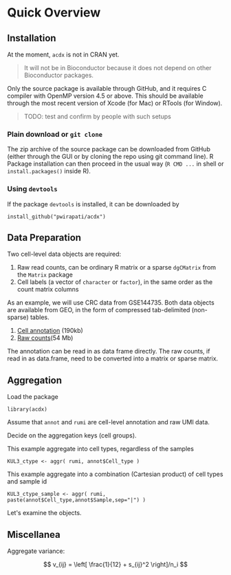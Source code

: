 # Quick Overview

## Installation

At the moment, `acdx` is not in CRAN yet. 

> It will not be in Bioconductor because it does not depend on other Bioconductor packages.

Only the source package is available through GitHub, and it requires C compiler with OpenMP version 4.5 or above.
This should be available through the most recent version of Xcode (for Mac) or RTools (for Window).

> TODO: test and confirm by people with such setups

### Plain download or `git clone`

The zip archive of the source package can be downloaded from GitHub (either through the GUI or
by cloning the repo using git command line). R Package installation can then proceed
in the usual way (`R CMD ...` in shell or `install.packages()` inside R).

### Using `devtools`

If the package `devtools` is installed, it can be downloaded by

```
install_github("pwirapati/acdx")
```

## Data Preparation

Two cell-level data objects are required:

1. Raw read counts, can be ordinary R matrix or a sparse `dgCMatrix` from the `Matrix` package
2. Cell labels (a vector of `character` or `factor`), in the same order as the count matrix columns

As an example, we will use CRC data from GSE144735. Both data objects are available from GEO, in
the form of compressed tab-delimited (non-sparse) tables.

1. [Cell annotation](https://www.ncbi.nlm.nih.gov/geo/download/?acc=GSE144735&format=file&file=GSE144735%5Fprocessed%5FKUL3%5FCRC%5F10X%5Fannotation%2Etxt%2Egz) (190kb)
2. [Raw counts](https://www.ncbi.nlm.nih.gov/geo/download/?acc=GSE144735&format=file&file=GSE144735%5Fprocessed%5FKUL3%5FCRC%5F10X%5Fraw%5FUMI%5Fcount%5Fmatrix%2Etxt%2Egz)(54 Mb)

The annotation can be read in as data frame directly. The raw counts, if read in as data.frame, need to be converted into a matrix or sparse matrix.

## Aggregation

Load the package

```
library(acdx)
```

Assume that `annot` and `rumi` are cell-level annotation and raw UMI data.

Decide on the aggregation keys (cell groups).

This example aggregate into cell types, regardless of the samples
```
KUL3_ctype <- aggr( rumi, annot$Cell_type )
```

This example aggregate into a combination (Cartesian product) of cell types and sample id

```
KUL3_ctype_sample <- aggr( rumi, paste(annot$Cell_type,annot$Sample,sep="|") )
```

Let's examine the objects.

## Miscellanea

Aggregate variance:

$$
v_{ij} = \left[ \frac{1}{12} + s_{ij}^2 \right]/n_i
$$
